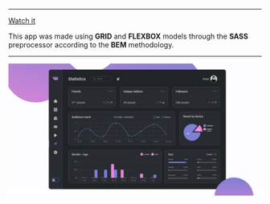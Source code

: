 ***
[Watch it](https://siarheichura.github.io/Dashboard/)

This app was made using **GRID** and **FLEXBOX** models through the **SASS** preprocessor according to the **BEM** methodology.
***
![Screenshot](https://github.com/siarheichura/images/blob/master/Dashboard.png)
